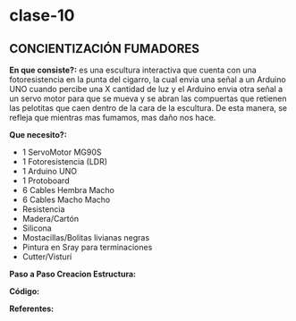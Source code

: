 # clase-10

## CONCIENTIZACIÓN FUMADORES



**En que consiste?:** es una escultura interactiva que cuenta con una fotoresistencia en la punta del cigarro, la cual envia una señal a un Arduino UNO cuando percibe una X cantidad de luz y el Arduino envia otra señal a un servo motor para que se mueva y se abran las compuertas que retienen las pelotitas que caen dentro de la cara de la escultura. De esta manera, se refleja que mientras mas fumamos, mas daño nos hace. 

**Que necesito?:**
* 1 ServoMotor MG90S
* 1 Fotoresistencia (LDR)
* 1 Arduino UNO
* 1 Protoboard
* 6 Cables Hembra Macho
* 6 Cables Macho Macho
* Resistencia
* Madera/Cartón
* Silicona
* Mostacillas/Bolitas livianas negras
* Pintura en Sray para terminaciones
* Cutter/Visturí

**Paso a Paso Creacion Estructura:**

**Código:**

**Referentes:**

